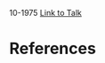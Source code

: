 

10-1975
[Link to Talk](https://www.churchofjesuschrist.org/study/general-conference/1975/10/friday-afternoon-session?lang=eng)



# References
